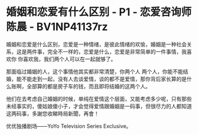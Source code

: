 # 婚姻和恋爱有什么区别 - P1 - 恋爱咨询师陈晨 - BV1NP41137rz

婚姻和恋爱是什么区别，恋爱是一种情绪，是彼此情绪的欢愉，婚姻是一种社会关系，这是两件事，完全不一样的，恋爱是什么，恋爱是非常简单的一件事情，我喜欢你 你喜欢我，我们两个人可以在一起就够了。

那面临过婚姻的人，这个事情他其实都非常清楚，你两个人 两个人，你能不能结婚，能不能走到一起，没有人去谈爱情，谈的都不是爱情，那你背后家长算的是什么账啊，全部算的都是房子车的钱，而且即将结婚的这两个人。

他们在去考虑自己婚姻的时候，单纯在爱情这个层面，又能考虑多少呢，只有那些未经事实的，傻姑娘傻小子，才会觉得爱情跟婚姻是一码事，但很尽力的人都知道这两码事，多謝您收睇時局新聞，再會！

优优独播剧场——YoYo Television Series Exclusive。